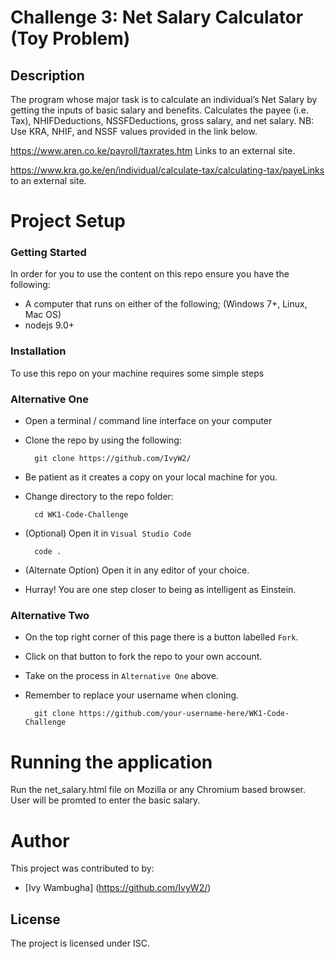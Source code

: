 # Challenge 3: Net Salary Calculator (Toy Problem)

## Description
The program whose major task is to calculate an individual’s Net Salary by getting the inputs of basic salary and benefits. Calculates the payee (i.e. Tax), NHIFDeductions, NSSFDeductions, gross salary, and net salary. 
NB: Use KRA, NHIF, and NSSF values provided in the link below.

https://www.aren.co.ke/payroll/taxrates.htm Links to an external site.  

https://www.kra.go.ke/en/individual/calculate-tax/calculating-tax/payeLinks to an external site.


# Project Setup
### Getting Started
In order for you to use the content on this repo ensure you have the following:

- A computer that runs on either of the following; (Windows 7+, Linux, Mac OS)
- nodejs 9.0+

### Installation

To use this repo on your machine requires some simple steps
### Alternative One

- Open a terminal / command line interface on your computer
- Clone the repo by using the following:

        git clone https://github.com/IvyW2/

- Be patient as it creates a copy on your local machine for you.
- Change directory to the repo folder:

        cd WK1-Code-Challenge

- (Optional) Open it in ``Visual Studio Code``

        code .

- (Alternate Option) Open it in any editor of your choice.
- Hurray! You are one step closer to being as intelligent as Einstein.

### Alternative Two

- On the top right corner of this page there is a button labelled ``Fork``.
- Click on that button to fork the repo to your own account.
- Take on the process in ``Alternative One`` above.
- Remember to replace your username when cloning.

        git clone https://github.com/your-username-here/WK1-Code-Challenge


# Running the application

Run the net_salary.html file on Mozilla or any Chromium based browser. User will be promted to enter the basic salary. 

# Author 
This project was contributed to by:
- [Ivy Wambugha] (https://github.com/IvyW2/)

## License
The project is licensed under ISC.